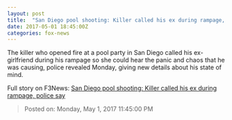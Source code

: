 ```yaml
---
layout: post
title:  "San Diego pool shooting: Killer called his ex during rampage, police say"
date: 2017-05-01 18:45:00Z
categories: fox-news
---
```


The killer who opened fire at a pool party in San Diego called his ex-girlfriend during his rampage so she could hear the panic and chaos that he was causing, police revealed Monday, giving new details about his state of mind.


Full story on F3News: [San Diego pool shooting: Killer called his ex during rampage, police say](http://www.f3nws.com/n/PmzAYF)

> Posted on: Monday, May 1, 2017 11:45:00 PM
